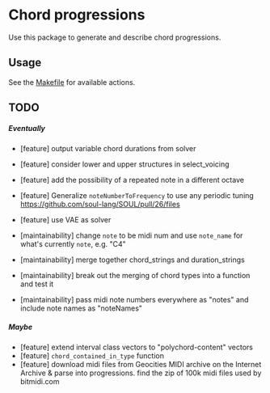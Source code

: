 # Chord progressions

Use this package to generate and describe chord progressions.

## Usage

See the [Makefile](Makefile) for available actions.

## TODO

##### Eventually

-   [feature] output variable chord durations from solver
-   [feature] consider lower and upper structures in select_voicing
-   [feature] add the possibility of a repeated note in a different octave
-   [feature] Generalize `noteNumberToFrequency` to use any periodic tuning https://github.com/soul-lang/SOUL/pull/26/files
-   [feature] use VAE as solver

-   [maintainability] change `note` to be midi num and use `note_name` for what's currently `note`, e.g. "C4"
-   [maintainability] merge together chord_strings and duration_strings
-   [maintainability] break out the merging of chord types into a function and test it
-   [maintainability] pass midi note numbers everywhere as "notes" and include note names as "noteNames"

##### Maybe

-   [feature] extend interval class vectors to "polychord-content" vectors
-   [feature] `chord_contained_in_type` function
-   [feature] download midi files from Geocities MIDI archive on the Internet Archive & parse into progressions. find the zip of 100k midi files used by bitmidi.com
